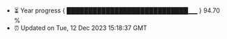 - ⏳ Year progress { ████████████████████████████▁▁ } 94.70 %
- ⏰ Updated on Tue, 12 Dec 2023 15:18:37 GMT

